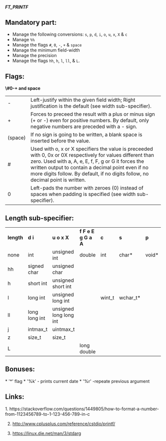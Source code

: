 #####     FT_PRINTF

<h2>Mandatory part:</h2>

* Manage the following conversions: `s`, `p`, `d`, `i`, `o`, `u`, `x`, `X` & `c` 
* Manage `%%`
* Manage the flags `#`, `0`, `-`, `+` & `space`
* Manage the minimum field-width
* Manage the precision
* Manage the flags `hh`, `h`, `l`, `ll`, & `L`.


<h2>Flags:</h2>
<b>\#0-+ and space</b>
<table>
  <tr>
    <td>-</td>
    <td>Left-justify within the given field width; Right justification is the default (see width sub-specifier).</td>
  </tr>
  <tr>
    <td>+</td>
    <td>Forces to preceed the result with a plus or minus sign (+ or -) even for positive numbers. By default, only negative numbers are preceded with a - sign.</td>
  </tr>
  <tr>
    <td>(space)</td>
    <td>If no sign is going to be written, a blank space is inserted before the value.</td>
  </tr>
  <tr>
    <td>#</td>
    <td>Used with o, x or X specifiers the value is preceeded with 0, 0x or 0X respectively for values different than zero.
Used with a, A, e, E, f, F, g or G it forces the written output to contain a decimal point even if no more digits follow. By default, if no digits follow, no decimal point is written.</td>
  </tr>
  <tr>
    <td>0</td>
    <td>Left-pads the number with zeroes (0) instead of spaces when padding is specified (see width sub-specifier).</td>
  </tr>
</table>

<h2>Length sub-specifier:</h2>
<table>
  <tr>
    <td><b>length</b></td>
    <td><b>d i</b></td>
    <td><b>u o x X</b></td>
    <td><b>f F e E g G a A</b></td>
    <td><b>c</b></td>
    <td><b>s</b></td>
    <td><b>p</b></td>
  </tr>
  <tr>
    <td>none</td>
    <td>int</td>
    <td>unsigned int</td>
    <td>double</td>
    <td>int</td>
    <td>char*</td>
    <td>void*</td>
  <tr>
  <tr>
    <td>hh</td>
    <td>signed char</td>
    <td>unsigned char</td>
    <td></td>
    <td></td>
    <td></td>
    <td></td>
  <tr>
    <td>h</td>
    <td>short int</td>
    <td>unsigned short int</td>
    <td></td>
    <td></td>
    <td></td>
    <td></td>
  </tr>
  <tr>
    <td>l</td>
    <td>long int</td>
    <td>unsigned long int</td>
    <td></td>
    <td>wint_t</td>
    <td>wchar_t*</td>
    <td></td>
  </tr>
  <tr>
    <td>ll</td>
    <td>long long int</td>
    <td>unsigned long long int</td>
    <td></td>
    <td></td>
    <td></td>
    <td></td>
  </tr>
  <tr>
    <td>j</td>
    <td>intmax_t</td>
    <td>uintmax_t</td>
    <td></td>
    <td></td>
    <td></td>
    <td></td>
  </tr>
  <tr>
    <td>z</td>
    <td>size_t</td>
    <td>size_t</td>
    <td></td>
    <td></td>
    <td></td>
    <td></td>
  </tr>
  <tr>
    <td>L</td>
    <td></td>
    <td></td>
    <td>long double	</td>
    <td></td>
    <td></td>
    <td></td>
  </tr>
</table>

<h2>Bonuses:</h2>
* '*' flag
* '%k' - prints current date
* '%r' -repeate previous argument


<h2>Links:</h2>
1. https://stackoverflow.com/questions/1449805/how-to-format-a-number-from-1123456789-to-1-123-456-789-in-c

2. http://www.cplusplus.com/reference/cstdio/printf/

3. https://linux.die.net/man/3/stdarg
